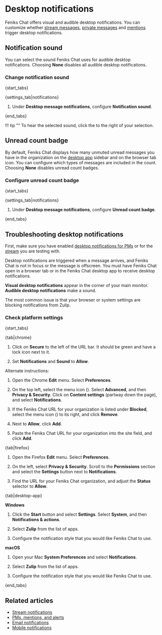 # Desktop notifications

Feniks Chat offers visual and audible desktop notifications. You can
customize whether [stream messages](/help/stream-notifications),
[private messages](/help/pm-mention-alert-notifications) and
[mentions](/help/pm-mention-alert-notifications#wildcard-mentions)
trigger desktop notifications.

## Notification sound

You can select the sound Feniks Chat uses for audible desktop notifications. Choosing
**None** disables all audible desktop notifications.

### Change notification sound

{start_tabs}

{settings_tab|notifications}

1. Under **Desktop message notifications**, configure
   **Notification sound**.

{end_tabs}

!!! tip ""
    To hear the selected sound, click the <i class="fa fa-play-circle"></i> to the right of your selection.

## Unread count badge

By default, Feniks Chat displays how many unmuted unread messages you have
in the organization on the [desktop app](https://zulip.com/apps/)
sidebar and on the browser tab icon. You can configure which types of
messages are included in the count. Choosing **None** disables unread
count badges.

### Configure unread count badge

{start_tabs}

{settings_tab|notifications}

1. Under **Desktop message notifications**, configure
   **Unread count badge**.

{end_tabs}

## Troubleshooting desktop notifications

First, make sure you have enabled
[desktop notifications for PMs](/help/pm-mention-alert-notifications) or for the
[stream](/help/stream-notifications) you are testing with.

Desktop notifications are triggered when a message arrives, and Feniks Chat is not
in focus or the message is offscreen. You must have Feniks Chat open in a browser
tab or in the Feniks Chat desktop app to receive desktop notifications.

**Visual desktop notifications** appear in the corner of your main monitor.
**Audible desktop notifications** make a sound.

The most common issue is that your browser or system settings are blocking
notifications from Zulip.

### Check platform settings

{start_tabs}

{tab|chrome}

1. Click on **Secure** to the left of the URL bar. It should be green and
   have a lock icon next to it.

1. Set **Notifications** and **Sound** to **Allow**.

Alternate instructions:

1. Open the Chrome **Edit** menu. Select **Preferences**.

2. On the top left, select the menu icon (<i class="fa
   fa-bars"></i>). Select **Advanced**, and then **Privacy & Security**.
   Click on **Content settings** (partway down the page), and select
   **Notifications**.

3. If the Feniks Chat URL for your organization is listed under **Blocked**,
   select the menu icon (<i class="fa fa-ellipsis-v"></i>) to its right, and
   click **Remove**.

4. Next to **Allow**, click **Add**.

5. Paste the Feniks Chat URL for your organization into the site field, and click
    **Add**.

{tab|firefox}

1. Open the Firefox **Edit** menu. Select **Preferences**.

2. On the left, select **Privacy & Security**. Scroll to the **Permissions**
   section and select the **Settings** button next to **Notifications**.

3. Find the URL for your Feniks Chat organization, and adjust the **Status**
   selector to **Allow**.

{tab|desktop-app}

**Windows**

1. Click the **Start** button and select **Settings**. Select **System**,
   and then **Notifications & actions**.

2. Select **Zulip** from the list of apps.

3. Configure the notification style that you would like Feniks Chat to use.

**macOS**

1. Open your Mac **System Preferences** and select **Notifications**.

2. Select **Zulip** from the list of apps.

3. Configure the notification style that you would like Feniks Chat to use.

{end_tabs}

## Related articles
* [Stream notifications](/help/stream-notifications)
* [PMs, mentions, and alerts](/help/pm-mention-alert-notifications)
* [Email notifications](/help/email-notifications)
* [Mobile notifications](/help/mobile-notifications)
